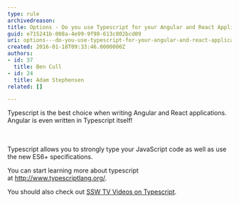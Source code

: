 ```yaml
---
type: rule
archivedreason: 
title: Options - Do you use Typescript for your Angular and React Applications?
guid: e715241b-008a-4e99-9f98-613c802bcd09
uri: options---do-you-use-typescript-for-your-angular-and-react-applications
created: 2016-01-18T09:33:46.0000000Z
authors:
- id: 37
  title: Ben Cull
- id: 24
  title: Adam Stephensen
related: []

---
```



​Typescript is the best choice&#160;​when writing Angular​ and React applications. Angular&#160;is even written in Typescript itself!&#160;<br>
<br><excerpt class='endintro'></excerpt><br>
<p>Typescript allows you to strongly type your JavaScript code as well as use the new ES6+ specifications.</p><p>You can start learning more about typescript at&#160;<a href="http&#58;//www.typescriptlang.org/">http&#58;//www.typescriptlang.org/</a>.<br></p><p>You should also check out <a href="http&#58;//tv.ssw.com/tag/typescript">SSW TV Videos on Typescript</a>.<br></p>


